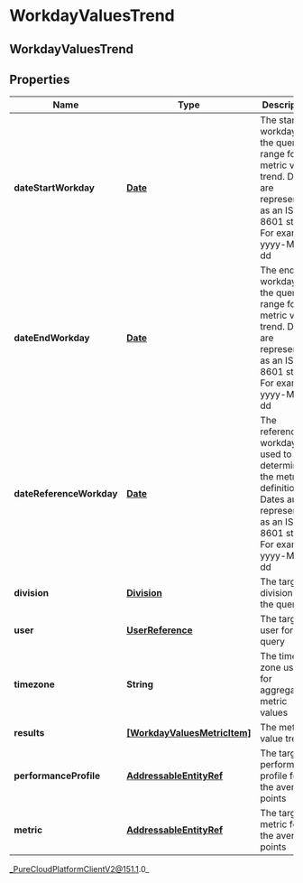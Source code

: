 # WorkdayValuesTrend

## WorkdayValuesTrend

## Properties

|Name | Type | Description | Notes|
|------------ | ------------- | ------------- | -------------|
| **dateStartWorkday** | [**Date**](Date) | The start workday for the query range for the metric value trend. Dates are represented as an ISO-8601 string. For example: yyyy-MM-dd | [optional] |
| **dateEndWorkday** | [**Date**](Date) | The end workday for the query range for the metric value trend. Dates are represented as an ISO-8601 string. For example: yyyy-MM-dd | [optional] |
| **dateReferenceWorkday** | [**Date**](Date) | The reference workday used to determine the metric definition. Dates are represented as an ISO-8601 string. For example: yyyy-MM-dd | [optional] |
| **division** | [**Division**](Division) | The targeted division for the query | [optional] |
| **user** | [**UserReference**](UserReference) | The targeted user for the query | [optional] |
| **timezone** | **String** | The time zone used for aggregating metric values | [optional] |
| **results** | [**[WorkdayValuesMetricItem]**](WorkdayValuesMetricItem) | The metric value trends | [optional] |
| **performanceProfile** | [**AddressableEntityRef**](AddressableEntityRef) | The targeted performance profile for the average points | [optional] |
| **metric** | [**AddressableEntityRef**](AddressableEntityRef) | The targeted metric for the average points | [optional] |



_PureCloudPlatformClientV2@151.1.0_
